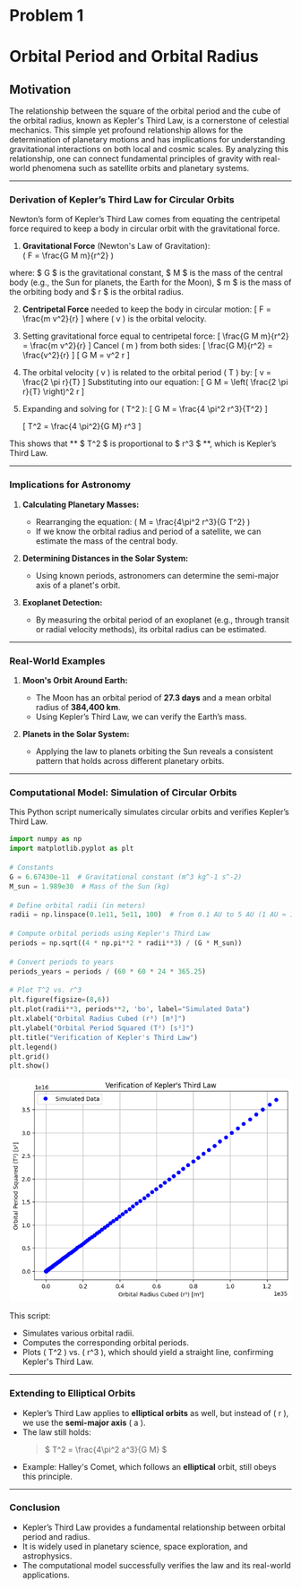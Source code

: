 # Problem 1

# Orbital Period and Orbital Radius

## Motivation

The relationship between the square of the orbital period and the cube of the orbital radius, known as Kepler's Third Law, is a cornerstone of celestial mechanics. This simple yet profound relationship allows for the determination of planetary motions and has implications for understanding gravitational interactions on both local and cosmic scales. By analyzing this relationship, one can connect fundamental principles of gravity with real-world phenomena such as satellite orbits and planetary systems.

---

### **Derivation of Kepler’s Third Law for Circular Orbits**  

Newton’s form of Kepler’s Third Law comes from equating the centripetal force required to keep a body in circular orbit with the gravitational force.

1. **Gravitational Force** (Newton's Law of Gravitation):  
\( F = \frac{G M m}{r^2} \)

where:
$ G $ is the gravitational constant, $ M $ is the mass of the central body (e.g., the Sun for planets, the Earth for the Moon), $ m $ is the mass of the orbiting body and $ r $ is the orbital radius.

2. **Centripetal Force** needed to keep the body in circular motion:
   \[
   F = \frac{m v^2}{r}
   \]
   where \( v \) is the orbital velocity.

3. Setting gravitational force equal to centripetal force:
   \[
   \frac{G M m}{r^2} = \frac{m v^2}{r}
   \]
   Cancel \( m \) from both sides:
   \[
   \frac{G M}{r^2} = \frac{v^2}{r}
   \]
   \[
   G M = v^2 r
   \]

4. The orbital velocity \( v \) is related to the orbital period \( T \) by:
   \[
   v = \frac{2 \pi r}{T}
   \]
   Substituting into our equation:
   \[
   G M = \left( \frac{2 \pi r}{T} \right)^2 r
   \]

5. Expanding and solving for \( T^2 \):
   \[
   G M = \frac{4 \pi^2 r^3}{T^2}
   \]

   \[
   T^2 = \frac{4 \pi^2}{G M} r^3
   \]

This shows that ** $ T^2 $ is proportional to $ r^3 $ **, which is Kepler’s Third Law.

---

### **Implications for Astronomy**
1. **Calculating Planetary Masses:**  
    - Rearranging the equation: 
        \(  M = \frac{4\pi^2 r^3}{G T^2} \)
    - If we know the orbital radius and period of a satellite, we can estimate the mass of the central body.

2. **Determining Distances in the Solar System:**  
    - Using known periods, astronomers can determine the semi-major axis of a planet's orbit.

3. **Exoplanet Detection:**  
    - By measuring the orbital period of an exoplanet (e.g., through transit or radial velocity methods), its orbital radius can be estimated.

---

### **Real-World Examples**
1. **Moon's Orbit Around Earth:**  
   - The Moon has an orbital period of **27.3 days** and a mean orbital radius of **384,400 km**.
   - Using Kepler’s Third Law, we can verify the Earth’s mass.

2. **Planets in the Solar System:**  
   - Applying the law to planets orbiting the Sun reveals a consistent pattern that holds across different planetary orbits.

---

### **Computational Model: Simulation of Circular Orbits**

This Python script numerically simulates circular orbits and verifies Kepler’s Third Law.

```python
import numpy as np
import matplotlib.pyplot as plt

# Constants
G = 6.67430e-11  # Gravitational constant (m^3 kg^-1 s^-2)
M_sun = 1.989e30  # Mass of the Sun (kg)

# Define orbital radii (in meters)
radii = np.linspace(0.1e11, 5e11, 100)  # from 0.1 AU to 5 AU (1 AU ≈ 1.5e11 m)

# Compute orbital periods using Kepler's Third Law
periods = np.sqrt((4 * np.pi**2 * radii**3) / (G * M_sun))

# Convert periods to years
periods_years = periods / (60 * 60 * 24 * 365.25)

# Plot T^2 vs. r^3
plt.figure(figsize=(8,6))
plt.plot(radii**3, periods**2, 'bo', label="Simulated Data")
plt.xlabel("Orbital Radius Cubed (r³) [m³]")
plt.ylabel("Orbital Period Squared (T²) [s²]")
plt.title("Verification of Kepler's Third Law")
plt.legend()
plt.grid()
plt.show()
```
![alt text](image-1.png)

This script:
* Simulates various orbital radii. 
* Computes the corresponding orbital periods.
* Plots \( T^2 \) vs. \( r^3 \), which should yield a straight line, confirming Kepler's Third Law.

---

### **Extending to Elliptical Orbits**
* Kepler’s Third Law applies to **elliptical orbits** as well, but instead of \( r \), we use the **semi-major axis** \( a \).
* The law still holds:  
   > $
   >     T^2 = \frac{4\pi^2 a^3}{G M}
   > $
* Example: Halley's Comet, which follows an **elliptical** orbit, still obeys this principle.


---

### **Conclusion**
- Kepler’s Third Law provides a fundamental relationship between orbital period and radius.
- It is widely used in planetary science, space exploration, and astrophysics.
- The computational model successfully verifies the law and its real-world applications.
